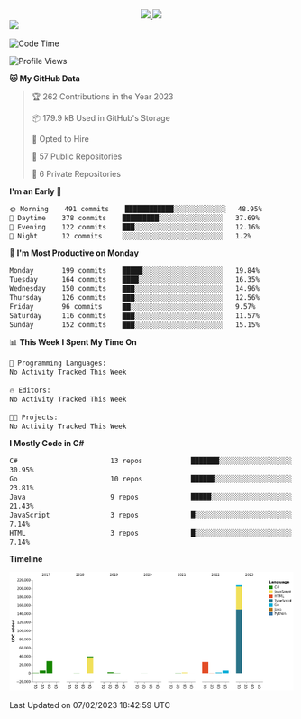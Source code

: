 <div align="center">
  <a href="https://github.com/arielsrv">
    <img height="180em" src="https://github-readme-stats.vercel.app/api?username=arielsrv&show_icons=true&theme=radical&include_all_commits=true&count_private=true"/>
    <img height="180em" src="https://github-readme-stats.vercel.app/api/top-langs/?username=arielsrv&layout=compact&langs_count=10&theme=radical"/>
 </a>
</div>

<div>
  <a href="https://www.linkedin.com/in/arielpineiro/" target="_blank">
    <img src="https://img.shields.io/badge/-LinkedIn-%230077B5?style=for-the-badge&logo=linkedin&logoColor=white" target="_blank">
  </a>
</div>

<!--START_SECTION:waka-->
![Code Time](http://img.shields.io/badge/Code%20Time-0%20secs-blue)

![Profile Views](http://img.shields.io/badge/Profile%20Views-0-blue)

**🐱 My GitHub Data** 

> 🏆 262 Contributions in the Year 2023
 > 
> 📦 179.9 kB Used in GitHub's Storage 
 > 
> 💼 Opted to Hire
 > 
> 📜 57 Public Repositories 
 > 
> 🔑 6 Private Repositories  
 > 
**I'm an Early 🐤** 

```text
🌞 Morning    491 commits    ████████████░░░░░░░░░░░░░   48.95% 
🌆 Daytime    378 commits    █████████░░░░░░░░░░░░░░░░   37.69% 
🌃 Evening    122 commits    ███░░░░░░░░░░░░░░░░░░░░░░   12.16% 
🌙 Night      12 commits     ░░░░░░░░░░░░░░░░░░░░░░░░░   1.2%

```
📅 **I'm Most Productive on Monday** 

```text
Monday       199 commits    █████░░░░░░░░░░░░░░░░░░░░   19.84% 
Tuesday      164 commits    ████░░░░░░░░░░░░░░░░░░░░░   16.35% 
Wednesday    150 commits    ███░░░░░░░░░░░░░░░░░░░░░░   14.96% 
Thursday     126 commits    ███░░░░░░░░░░░░░░░░░░░░░░   12.56% 
Friday       96 commits     ██░░░░░░░░░░░░░░░░░░░░░░░   9.57% 
Saturday     116 commits    ███░░░░░░░░░░░░░░░░░░░░░░   11.57% 
Sunday       152 commits    ███░░░░░░░░░░░░░░░░░░░░░░   15.15%

```


📊 **This Week I Spent My Time On** 

```text
💬 Programming Languages: 
No Activity Tracked This Week

🔥 Editors: 
No Activity Tracked This Week

🐱‍💻 Projects: 
No Activity Tracked This Week

```

**I Mostly Code in C#** 

```text
C#                       13 repos            ███████░░░░░░░░░░░░░░░░░░   30.95% 
Go                       10 repos            ██████░░░░░░░░░░░░░░░░░░░   23.81% 
Java                     9 repos             █████░░░░░░░░░░░░░░░░░░░░   21.43% 
JavaScript               3 repos             █░░░░░░░░░░░░░░░░░░░░░░░░   7.14% 
HTML                     3 repos             █░░░░░░░░░░░░░░░░░░░░░░░░   7.14%

```


**Timeline**

![Chart not found](https://raw.githubusercontent.com/arielsrv/arielsrv/main/charts/bar_graph.png) 


 Last Updated on 07/02/2023 18:42:59 UTC
<!--END_SECTION:waka-->
